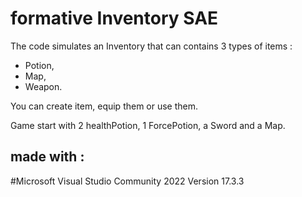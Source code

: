 # formative Inventory SAE

The code simulates an Inventory that can contains 3 types of items : 
- Potion, 
- Map, 
- Weapon.

You can create item, equip them or use them.


Game start with 2 healthPotion, 1 ForcePotion, a Sword and a Map.


## made with :

#Microsoft Visual Studio Community 2022 Version 17.3.3

